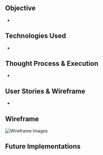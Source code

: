 ## Objective

*

## Technologies Used

*

## Thought Process & Execution

*

## User Stories & Wireframe

*

## Wireframe

![Wireframe Images](https://imgur.com/a/fvdgPpW)

## Future Implementations
